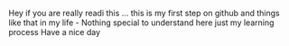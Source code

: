Hey
if you are really readi this ... this is my first step on github and things like that in my life - Nothing special to understand here 
just my learning process
Have a nice day 
